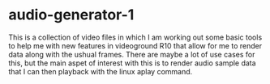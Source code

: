 # audio-generator-1

This is a collection of video files in which I am working out some basic tools to help me with new features in videoground R10 that allow for me to render data along with the ushual frames. There are maybe a lot of use cases for this, but the main aspet of interest with this is to render audio sample data that I can then playback with the linux aplay command.
